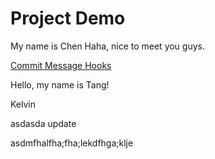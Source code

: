 # Project Demo

My name is Chen Haha, nice to meet you guys.

[Commit Message Hooks](https://dwmkerr.com/conventional-commits-and-semantic-versioning-for-java/#conventional-commits)



Hello, my name is Tang!


Kelvin

asdasda
update


asdmfhalfha;fha;lekdfhga;klje